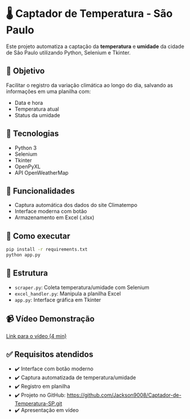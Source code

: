 
# 🌡️ Captador de Temperatura - São Paulo

Este projeto automatiza a captação da **temperatura** e **umidade** da cidade de São Paulo utilizando Python, Selenium e Tkinter.

## 📌 Objetivo

Facilitar o registro da variação climática ao longo do dia, salvando as informações em uma planilha com:

- Data e hora
- Temperatura atual
- Status da umidade

## 🧰 Tecnologias

- Python 3
- Selenium
- Tkinter
- OpenPyXL
- API OpenWeatherMap

## 🎯 Funcionalidades

- Captura automática dos dados do site Climatempo
- Interface moderna com botão
- Armazenamento em Excel (.xlsx)

## 🚀 Como executar

```bash
pip install -r requirements.txt
python app.py
```

## 📁 Estrutura

- `scraper.py`: Coleta temperatura/umidade com Selenium
- `excel_handler.py`: Manipula a planilha Excel
- `app.py`: Interface gráfica em Tkinter

## 📹 Vídeo Demonstração

[Link para o vídeo (4 min)](https://www.youtube.com/watch?v=gWCzn2pUQ-4)

## ✅ Requisitos atendidos

- ✔️ Interface com botão moderno
- ✔️ Captura automatizada de temperatura/umidade
- ✔️ Registro em planilha
- ✔️ Projeto no GitHub: https://github.com/Jackson9008/Captador-de-Temperatura-SP.git
- ✔️ Apresentação em vídeo
